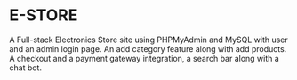 # E-STORE
A Full-stack Electronics Store site using PHPMyAdmin and MySQL with user and an admin login page. An add category feature along with add products.  A checkout and a payment gateway integration, a search bar along with a chat bot.
